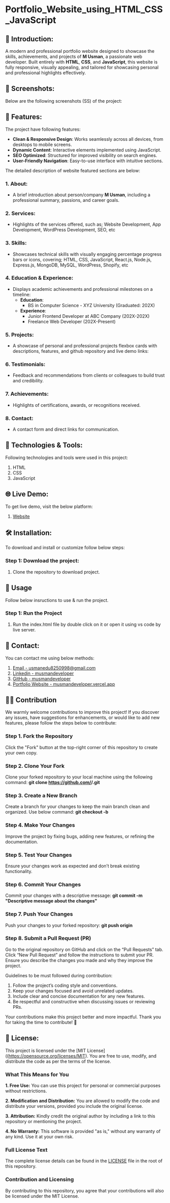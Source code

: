 

# Portfolio_Website_using_HTML_CSS_JavaScript


## 👋 Introduction:
A modern and professional portfolio website designed to showcase the skills, achievements, and projects of **M Usman**, a passionate web developer. Built entirely with **HTML**, **CSS**, and **JavaScript**, this website is fully responsive, visually appealing, and tailored for showcasing personal and professional highlights effectively.


## 📸 Screenshots:
Below are the following screenshots (SS) of the project:


## 🚀 Features:
The project have following features:

- **Clean & Responsive Design**: Works seamlessly across all devices, from desktops to mobile screens.
- **Dynamic Content**: Interactive elements implemented using JavaScript.
- **SEO Optimized**: Structured for improved visibility on search engines.
- **User-Friendly Navigation**: Easy-to-use interface with intuitive sections.

The detailed description of website featured sections are below:

### 1. About:
- A brief introduction about person/company **M Usman**, including a professional summary, passions, and career goals.

### 2. Services:
- Highlights of the services offered, such as; Website Development, App Development, WordPress Development, SEO, etc

### 3. Skills:
- Showcases technical skills with visually engaging percentage progress bars or icons, covering; HTML, CSS, JavaScript, React.js, Node.js, Express.js, MongoDB, MySQL, WordPress, Shopify, etc

### 4. Education & Experience:
- Displays academic achievements and professional milestones on a timeline:
  - **Education**:
    - BS in Computer Science - XYZ University (Graduated: 202X)
  - **Experience**:
    - Junior Frontend Developer at ABC Company (202X-202X)
    - Freelance Web Developer (202X-Present)

### 5. Projects:
- A showcase of personal and professional projects flexbox cards with descriptions, features, and github repository and live demo links:

### 6. Testimonials:
- Feedback and recommendations from clients or colleagues to build trust and credibility.

### 7. Achievements:
- Highlights of certifications, awards, or recognitions received.

### 8. Contact:
- A contact form and direct links for communication.


## 🔧 Technologies & Tools:
Following technologies and tools were used in this project:

1. HTML
2. CSS
3. JavaScript

   
## 🌐 Live Demo:
To get live demo, visit the below platform:

1. [Website](https://musmandeveloper.vercel.app)


## 🛠️ Installation:
To download and install or customize follow below steps:

### Step 1: Download the project:
1. Clone the repository to download project.


## 📄 Usage ##
Follow below insructions to use & run the project.

### Step 1: Run the Project ###
1. Run the index.html file by double click on it or open it using vs code by live server.


## 💬 Contact:
You can contact me using below methods:

1. [Email - usmanedu8250998@gmail.com](mailto:usmanedu8250998@gmail.com)
2. [Linkedin - musmandeveloper](https://www.linkedin.com/in/musmandeveloper)
3. [GitHub - musmandeveloper](https://github.com/musmandeveloper)
4. [Portfolio Website - musmandeveloper.vercel.app](https://musmandeveloper.vercel.app)
   

## 👨‍💻 Contribution ##
We warmly welcome contributions to improve this project! If you discover any issues, have suggestions for enhancements, or would like to add new features, please follow the steps below to contribute:

### Step 1. Fork the Repository ###
Click the "Fork" button at the top-right corner of this repository to create your own copy.

### Step 2. Clone Your Fork ###
Clone your forked repository to your local machine using the following command:
**git clone https://github.com/<your-username>/<repository-name>.git**  

### Step 3. Create a New Branch ###
Create a branch for your changes to keep the main branch clean and organized. Use below command:
**git checkout -b <branch-name>**  

### Step 4. Make Your Changes ###
Improve the project by fixing bugs, adding new features, or refining the documentation.

### Step 5. Test Your Changes ###
Ensure your changes work as expected and don’t break existing functionality.

### Step 6. Commit Your Changes ###
Commit your changes with a descriptive message:
**git commit -m "Descriptive message about the changes"**  

### Step 7. Push Your Changes ###
Push your changes to your forked repository:
**git push origin <branch-name>**  

### Step 8. Submit a Pull Request (PR) ###
Go to the original repository on GitHub and click on the “Pull Requests” tab.
Click “New Pull Request” and follow the instructions to submit your PR.
Ensure you describe the changes you made and why they improve the project.

Guidelines to be must followed during contribution:
1. Follow the project’s coding style and conventions.
2. Keep your changes focused and avoid unrelated updates.
3. Include clear and concise documentation for any new features.
4. Be respectful and constructive when discussing issues or reviewing PRs.

Your contributions make this project better and more impactful. Thank you for taking the time to contribute! 🙌


## 📜 License:
This project is licensed under the [MIT License]((https://opensource.org/licenses/MIT). You are free to use, modify, and distribute the code as per the terms of the license.

### What This Means for You ###

**1. Free Use:** You can use this project for personal or commercial purposes without restrictions.

**2. Modification and Distribution:** You are allowed to modify the code and distribute your versions, provided you include the original license.

**3. Attribution:** Kindly credit the original author by including a link to this repository or mentioning the project.

**4. No Warranty:** This software is provided "as is," without any warranty of any kind. Use it at your own risk.

### Full License Text ###
The complete license details can be found in the [LICENSE](LICENSE) file in the root of this repository.

### Contribution and Licensing ###
By contributing to this repository, you agree that your contributions will also be licensed under the MIT License.




